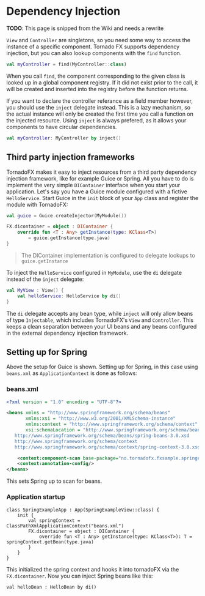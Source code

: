 # Dependency Injection

**TODO**: This page is snipped from the Wiki and needs a rewrite

`View` and `Controller` are singletons, so you need some way to access the instance of a specific component. Tornado FX supports dependency injection, but you can also lookup components with the `find` function.

```kotlin
val myController = find(MyController::class)
```

When you call `find`, the component corresponding to the given class is looked up in a global component registry. If it did not exist prior to the call, it will be created and inserted into the registry before the function returns.

If you want to declare the controller referance as a field member however, you should use the `inject` delegate instead. This is a lazy mechanism, so the actual instance will only be created the first time you call a function on the injected resource. Using `inject` is always prefered, as it allows your components to have circular dependencies.

```kotlin
val myController: MyController by inject()
```

## Third party injection frameworks

TornadoFX makes it easy to inject resources from a third party dependency injection framework, like for example Guice or Spring. All you have to do is implement the very simple `DIContainer` interface when you start your application. Let's say you have a Guice module configured with a fictive `HelloService`. Start Guice in the `init` block of your `App` class and register the module with TornadoFX:

```kotlin
val guice = Guice.createInjector(MyModule())

FX.dicontainer = object : DIContainer {
    override fun <T : Any> getInstance(type: KClass<T>)
        = guice.getInstance(type.java)
}
```
> The DIContainer implementation is configured to delegate lookups to `guice.getInstance`

To inject the `HelloService` configured in `MyModule`, use the `di` delegate instead of the `inject` delegate:

```kotlin
val MyView : View() {
    val helloService: HelloService by di()
}
```

The `di` delegate accepts any bean type, while `inject` will only allow beans of type `Injectable`, which includes TornadoFX's `View` and `Controller`. This keeps a clean separation between your UI beans and any beans configured in the external dependency injection framework.

## Setting up for Spring

Above the setup for Guice is shown. Setting up for Spring, in this case using `beans.xml` as `ApplicationContext` is done as follows:

### beans.xml

```xml
<?xml version = "1.0" encoding = "UTF-8"?>

<beans xmlns = "http://www.springframework.org/schema/beans"
       xmlns:xsi = "http://www.w3.org/2001/XMLSchema-instance"
       xmlns:context = "http://www.springframework.org/schema/context"
       xsi:schemaLocation = "http://www.springframework.org/schema/beans
   http://www.springframework.org/schema/beans/spring-beans-3.0.xsd
   http://www.springframework.org/schema/context
   http://www.springframework.org/schema/context/spring-context-3.0.xsd">

    <context:component-scan base-package="no.tornadofx.fxsample.springexample"/>
    <context:annotation-config/>
</beans>
```
This sets Spring up to scan for beans.

### Application startup
```
class SpringExampleApp : App(SpringExampleView::class) {
    init {
        val springContext = ClassPathXmlApplicationContext("beans.xml")
        FX.dicontainer = object : DIContainer {
            override fun <T : Any> getInstance(type: KClass<T>): T = springContext.getBean(type.java)
        }
    }
}
```
This initialized the spring context and hooks it into tornadoFX via the `FX.dicontainer`. Now you can inject Spring beans like this:
```
val helloBean : HelloBean by di()
```
